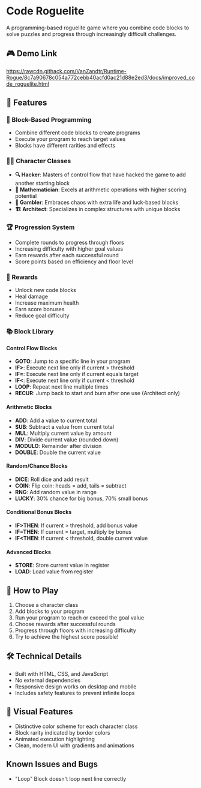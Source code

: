 # Code Roguelite

A programming-based roguelite game where you combine code blocks to solve puzzles and progress through increasingly difficult challenges.

## 🎮 Demo Link
https://rawcdn.githack.com/VanZandtr/Runtime-Rogue/8c7a90678c054a772cebb40acfd0ac21d88e2ed3/docs/improved_code_roguelite.html

## 🚀 Features

### 🧩 Block-Based Programming
- Combine different code blocks to create programs
- Execute your program to reach target values
- Blocks have different rarities and effects

### 👨‍💻 Character Classes
- **🔍 Hacker**: Masters of control flow that have hacked the game to add another starting block
- **🧮 Mathematician**: Excels at arithmetic operations with higher scoring potential
- **🎲 Gambler**: Embraces chaos with extra life and luck-based blocks
- **🏗️ Architect**: Specializes in complex structures with unique blocks

### 🏆 Progression System
- Complete rounds to progress through floors
- Increasing difficulty with higher goal values
- Earn rewards after each successful round
- Score points based on efficiency and floor level

### 🎁 Rewards
- Unlock new code blocks
- Heal damage
- Increase maximum health
- Earn score bonuses
- Reduce goal difficulty

### 📚 Block Library

#### Control Flow Blocks
- **GOTO**: Jump to a specific line in your program
- **IF>**: Execute next line only if current > threshold
- **IF=**: Execute next line only if current equals target
- **IF<**: Execute next line only if current < threshold
- **LOOP**: Repeat next line multiple times
- **RECUR**: Jump back to start and burn after one use (Architect only)

#### Arithmetic Blocks
- **ADD**: Add a value to current total
- **SUB**: Subtract a value from current total
- **MUL**: Multiply current value by amount
- **DIV**: Divide current value (rounded down)
- **MODULO**: Remainder after division
- **DOUBLE**: Double the current value

#### Random/Chance Blocks
- **DICE**: Roll dice and add result
- **COIN**: Flip coin: heads = add, tails = subtract
- **RNG**: Add random value in range
- **LUCKY**: 30% chance for big bonus, 70% small bonus

#### Conditional Bonus Blocks
- **IF>THEN**: If current > threshold, add bonus value
- **IF=THEN**: If current = target, multiply by bonus
- **IF<THEN**: If current < threshold, double current value

#### Advanced Blocks
- **STORE**: Store current value in register
- **LOAD**: Load value from register

## 🎯 How to Play
1. Choose a character class
2. Add blocks to your program
3. Run your program to reach or exceed the goal value
4. Choose rewards after successful rounds
5. Progress through floors with increasing difficulty
6. Try to achieve the highest score possible!

## 🛠️ Technical Details
- Built with HTML, CSS, and JavaScript
- No external dependencies
- Responsive design works on desktop and mobile
- Includes safety features to prevent infinite loops

## 🎨 Visual Features
- Distinctive color scheme for each character class
- Block rarity indicated by border colors
- Animated execution highlighting
- Clean, modern UI with gradients and animations

## Known Issues and Bugs
- "Loop" Block doesn't loop next line correctly
